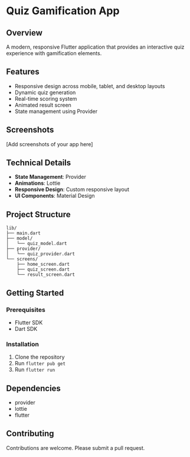 # Quiz Gamification App

## Overview
A modern, responsive Flutter application that provides an interactive quiz experience with gamification elements.

## Features
- Responsive design across mobile, tablet, and desktop layouts
- Dynamic quiz generation
- Real-time scoring system
- Animated result screen
- State management using Provider

## Screenshots
[Add screenshots of your app here]

## Technical Details
- **State Management**: Provider
- **Animations**: Lottie
- **Responsive Design**: Custom responsive layout
- **UI Components**: Material Design

## Project Structure
```
lib/
├── main.dart
├── model/
│   └── quiz_model.dart
├── provider/
│   └── quiz_provider.dart
└── screens/
    ├── home_screen.dart
    ├── quiz_screen.dart
    └── result_screen.dart
```

## Getting Started

### Prerequisites
- Flutter SDK
- Dart SDK

### Installation
1. Clone the repository
2. Run `flutter pub get`
3. Run `flutter run`

## Dependencies
- provider
- lottie
- flutter

## Contributing
Contributions are welcome. Please submit a pull request.

